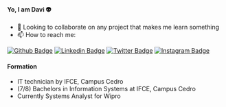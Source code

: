 #### Yo, I am Davi :alien:

- 👯 Looking to collaborate on any project that makes me learn something
- 📫 How to reach me: 

[![Github Badge](https://img.shields.io/badge/-Github-000?style=flat-square&logo=Github&logoColor=white&link=https://github.com/worthdavi)](https://github.com/worthdavi) [![Linkedin Badge](https://img.shields.io/badge/-LinkedIn-blue?style=flat-square&logo=Linkedin&logoColor=white&link=https://www.linkedin.com/in/worthdavi/)](https://www.linkedin.com/in/worthdavi/) [![Twitter Badge](https://img.shields.io/badge/-Twitter-1ca0f1?style=flat-square&labelColor=1ca0f1&logo=twitter&logoColor=white&link=https://twitter.com/worthdavi)](https://twitter.com/worthdavi) [![Instagram Badge](https://img.shields.io/badge/-Instagram-purple?style=flat-square&labelColor=darkpink&logo=instagram&logoColor=white&link=https://instagram.com/worthdavi)](https://instagram.com/worthdavi) 


#### Formation
- IT technician by IFCE, Campus Cedro
- (7/8) Bachelors in Information Systems at IFCE, Campus Cedro
- Currently Systems Analyst for Wipro


